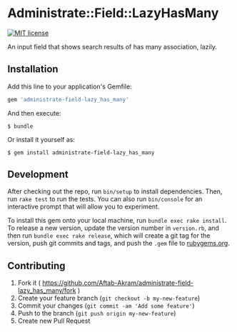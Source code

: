 # Administrate::Field::LazyHasMany

[![MIT license](http://img.shields.io/badge/license-MIT-brightgreen.svg)](http://opensource.org/licenses/MIT)

An input field that shows search results of has many association, lazily.


## Installation

Add this line to your application's Gemfile:

```ruby
gem 'administrate-field-lazy_has_many'
```

And then execute:

    $ bundle

Or install it yourself as:

    $ gem install administrate-field-lazy_has_many


## Development

After checking out the repo, run `bin/setup` to install dependencies. Then, run `rake test` to run the tests. You can
also run `bin/console` for an interactive prompt that will allow you to experiment.

To install this gem onto your local machine, run `bundle exec rake install`. To release a new version, update the
version number in `version.rb`, and then run `bundle exec rake release`, which will create a git tag for the version,
push git commits and tags, and push the `.gem` file to [rubygems.org](https://rubygems.org).


## Contributing

1. Fork it ( https://github.com/Aftab-Akram/administrate-field-lazy_has_many/fork )
2. Create your feature branch (`git checkout -b my-new-feature`)
3. Commit your changes (`git commit -am 'Add some feature'`)
4. Push to the branch (`git push origin my-new-feature`)
5. Create new Pull Request